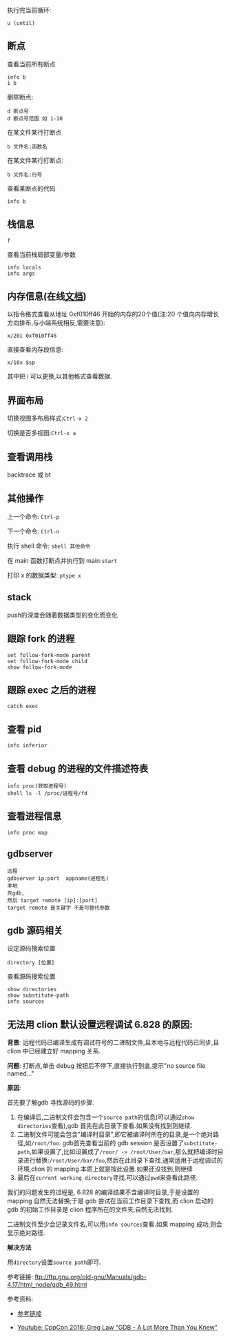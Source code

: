 

执行完当前循环:

```
u (until)
```
## 断点

查看当前所有断点
```
info b
i b
```
删除断点:
```
d 断点号
d 断点号范围 如 1-10
```

在某文件某行打断点

```
b 文件名:函数名
```
在某文件某行打断点:
```
b 文件名:行号
```
查看某断点的代码
```
info b
```
## 栈信息
```
f
```

查看当前栈局部变量/参数

```
info locals
info args
```

## 内存信息(在线[文档](http://visualgdb.com/gdbreference/commands/x))

以指令格式查看从地址 0xf010ff46 开始的内存的20个值(注:20 个值向内存增长方向排布,与小端系统相反,需要注意):

```
x/20i 0xf010ff46
```

直接查看内存段信息:
```
x/10x $sp
```

其中把 i 可以更换,以其他格式查看数据.

## 界面布局

切换视图多布局样式:`Ctrl-x 2`

切换是否多视图:`Ctrl-x a`

## 查看调用栈

backtrace 或 bt

## 其他操作

上一个命令: `Ctrl-p`

下一个命令: `Ctrl-n`

执行 shell 命令: `shell 其他命令`

在 main 函数打断点并执行到 main:`start`

打印 x 的数据类型: `ptype x`

## stack

push的深度会随着数据类型的变化而变化

## 跟踪 fork 的进程

```
set follow-fork-mode parent
set follow-fork-mode child
show follow-fork-mode
```

## 跟踪 exec 之后的进程

```
catch exec
```

## 查看 pid

```
info inferior
```

## 查看 debug 的进程的文件描述符表

```
info proc(获取进程号)
shell ls -l /proc/进程号/fd
```

## 查看进程信息

```
info proc map
```

## gdbserver

```
远程
gdbserver ip:port  appname(进程名)
本地
先gdb,
然后 target remote [ip]:[port]
target remote 是关键字 不是可替代参数
```

## gdb 源码相关

设定源码搜索位置

```
directory [位置]
```

查看源码搜索位置

```
show directories
show substitute-path 
info sources
```

## 无法用 clion 默认设置远程调试 6.828 的原因:

**背景**: 远程代码已编译生成有调试符号的二进制文件,且本地与远程代码已同步,且 clion 中已经建立好 mapping 关系. 
   
**问题**: 打断点,单击 debug 按钮后不停下,直接执行到底,提示"no source file named..."

**原因**: 

首先要了解gdb 寻找源码的步骤.

1. 在编译后,二进制文件会包含一个`source path`的信息(可以通过`show directories`查看),gdb 首先在此目录下查看.如果没有找到则继续.
2. 二进制文件可能会包含"编译时目录",即它被编译时所在的目录,是一个绝对路径,如`/root/foo`. gdb首先查看当前的 gdb session 是否设置了`substitute-path`,如果设置了,比如设置成了`/roor/ -> /root/User/bar`,那么就把编译时目录进行替换:`/root/User/bar/foo`,然后在此目录下查找.通常适用于远程调试的环境,clion 的 mapping 本质上就是按此设置.如果还没找到,则继续
3. 最后在`current working directory`寻找.可以通过`pwd`来查看此路径.


我们的问题发生的过程是, 6.828 的编译结果不含编译时目录,于是设置的 mapping 自然无法替换;于是 gdb 尝试在当前工作目录下查找,而 clion 启动的 gdb 的初始工作目录是 clion 程序所在的文件夹,自然无法找到.

二进制文件至少会记录文件名,可以用`info sources`查看.如果 mapping 成功,则会显示绝对路径.

**解决方法**

用`directory`设置`source path`即可.

参考链接: ftp://ftp.gnu.org/old-gnu/Manuals/gdb-4.17/html_node/gdb_49.html




参考资料:

- [参考链接](http://visualgdb.com/gdbreference/commands/x)

- [Youtube: CppCon 2016: Greg Law “GDB - A Lot More Than You Knew"](https://www.youtube.com/watch?v=-n9Fkq1e6sg)
